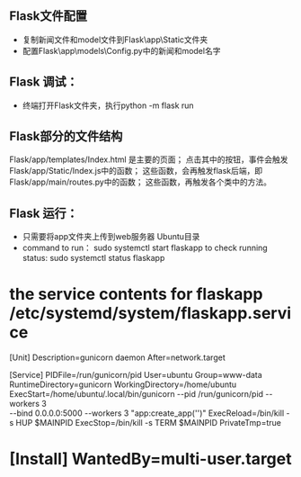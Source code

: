 ## Flask文件配置
- 复制新闻文件和model文件到Flask\app\Static文件夹
- 配置Flask\app\models\Config.py中的新闻和model名字

## Flask 调试：
- 终端打开Flask文件夹，执行python -m flask run

## Flask部分的文件结构
Flask/app/templates/Index.html 是主要的页面；
点击其中的按钮，事件会触发Flask/app/Static/Index.js中的函数；
这些函数，会再触发flask后端，即Flask/app/main/routes.py中的函数；
这些函数，再触发各个类中的方法。

## Flask 运行：
- 只需要将app文件夹上传到web服务器 Ubuntu目录
- command to run：
    sudo systemctl start flaskapp
 to check running status:
    sudo systemctl status flaskapp

the service contents for flaskapp
    /etc/systemd/system/flaskapp.service
===============
[Unit]
Description=gunicorn daemon
After=network.target

[Service]
PIDFile=/run/gunicorn/pid
User=ubuntu
Group=www-data
RuntimeDirectory=gunicorn
WorkingDirectory=/home/ubuntu
ExecStart=/home/ubuntu/.local/bin/gunicorn --pid /run/gunicorn/pid   --workers 3 \
           --bind 0.0.0.0:5000 --workers 3 "app:create_app('')"
ExecReload=/bin/kill -s HUP $MAINPID
ExecStop=/bin/kill -s TERM $MAINPID
PrivateTmp=true

[Install]
WantedBy=multi-user.target
============





